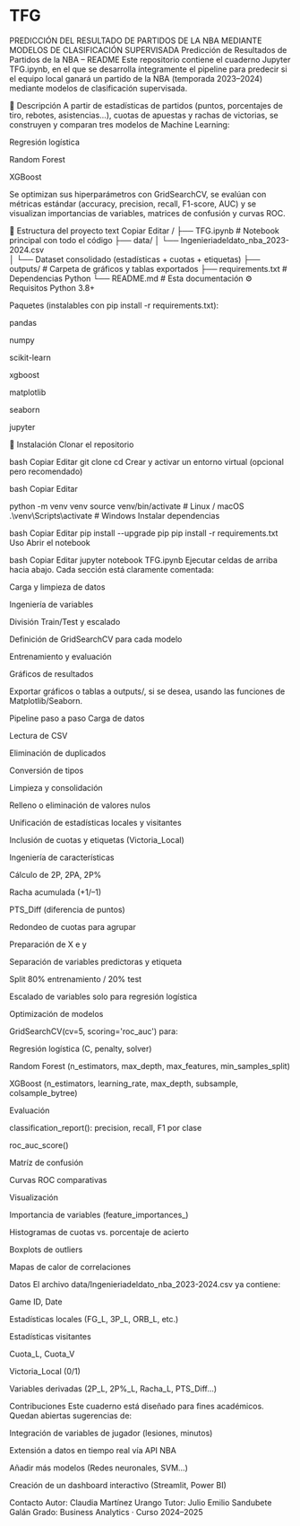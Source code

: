 # TFG
PREDICCIÓN DEL RESULTADO DE PARTIDOS DE LA NBA MEDIANTE MODELOS DE CLASIFICACIÓN SUPERVISADA
Predicción de Resultados de Partidos de la NBA – README
Este repositorio contiene el cuaderno Jupyter TFG.ipynb, en el que se desarrolla íntegramente el pipeline para predecir si el equipo local ganará un partido de la NBA (temporada 2023–2024) mediante modelos de clasificación supervisada.

📄 Descripción
A partir de estadísticas de partidos (puntos, porcentajes de tiro, rebotes, asistencias…), cuotas de apuestas y rachas de victorias, se construyen y comparan tres modelos de Machine Learning:

Regresión logística

Random Forest

XGBoost

Se optimizan sus hiperparámetros con GridSearchCV, se evalúan con métricas estándar (accuracy, precision, recall, F1-score, AUC) y se visualizan importancias de variables, matrices de confusión y curvas ROC.

📂 Estructura del proyecto
text
Copiar
Editar
/
├── TFG.ipynb                  # Notebook principal con todo el código
├── data/
│   └── Ingenieriadeldato_nba_2023-2024.csv  
│       └── Dataset consolidado (estadísticas + cuotas + etiquetas)
├── outputs/                   # Carpeta de gráficos y tablas exportados
├── requirements.txt           # Dependencias Python
└── README.md                  # Esta documentación
⚙️ Requisitos
Python 3.8+

Paquetes (instalables con pip install -r requirements.txt):

pandas

numpy

scikit-learn

xgboost

matplotlib

seaborn

jupyter

🔧 Instalación
Clonar el repositorio

bash
Copiar
Editar
git clone <URL-del-repo>
cd <nombre-de-la-carpeta>
Crear y activar un entorno virtual (opcional pero recomendado)

bash
Copiar
Editar

python -m venv venv
source venv/bin/activate    # Linux / macOS
.\venv\Scripts\activate     # Windows
Instalar dependencias

bash
Copiar
Editar
pip install --upgrade pip
pip install -r requirements.txt
Uso
Abrir el notebook

bash
Copiar
Editar
jupyter notebook TFG.ipynb
Ejecutar celdas de arriba hacia abajo. Cada sección está claramente comentada:

Carga y limpieza de datos

Ingeniería de variables

División Train/Test y escalado

Definición de GridSearchCV para cada modelo

Entrenamiento y evaluación

Gráficos de resultados

Exportar gráficos o tablas a outputs/, si se desea, usando las funciones de Matplotlib/Seaborn.

Pipeline paso a paso
Carga de datos

Lectura de CSV

Eliminación de duplicados

Conversión de tipos

Limpieza y consolidación

Relleno o eliminación de valores nulos

Unificación de estadísticas locales y visitantes

Inclusión de cuotas y etiquetas (Victoria_Local)

Ingeniería de características

Cálculo de 2P, 2PA, 2P%

Racha acumulada (+1/–1)

PTS_Diff (diferencia de puntos)

Redondeo de cuotas para agrupar

Preparación de X e y

Separación de variables predictoras y etiqueta

Split 80% entrenamiento / 20% test

Escalado de variables solo para regresión logística

Optimización de modelos

GridSearchCV(cv=5, scoring='roc_auc') para:

Regresión logística (C, penalty, solver)

Random Forest (n_estimators, max_depth, max_features, min_samples_split)

XGBoost (n_estimators, learning_rate, max_depth, subsample, colsample_bytree)

Evaluación

classification_report(): precision, recall, F1 por clase

roc_auc_score()

Matríz de confusión

Curvas ROC comparativas

Visualización

Importancia de variables (feature_importances_)

Histogramas de cuotas vs. porcentaje de acierto

Boxplots de outliers

Mapas de calor de correlaciones

 Datos
El archivo data/Ingenieriadeldato_nba_2023-2024.csv ya contiene:

Game ID, Date

Estadísticas locales (FG_L, 3P_L, ORB_L, etc.)

Estadísticas visitantes

Cuota_L, Cuota_V

Victoria_Local (0/1)

Variables derivadas (2P_L, 2P%_L, Racha_L, PTS_Diff…)

Contribuciones
Este cuaderno está diseñado para fines académicos.
Quedan abiertas sugerencias de:

Integración de variables de jugador (lesiones, minutos)

Extensión a datos en tiempo real vía API NBA

Añadir más modelos (Redes neuronales, SVM…)

Creación de un dashboard interactivo (Streamlit, Power BI)

Contacto
Autor: Claudia Martínez Urango
Tutor: Julio Emilio Sandubete Galán
Grado: Business Analytics · Curso 2024–2025
